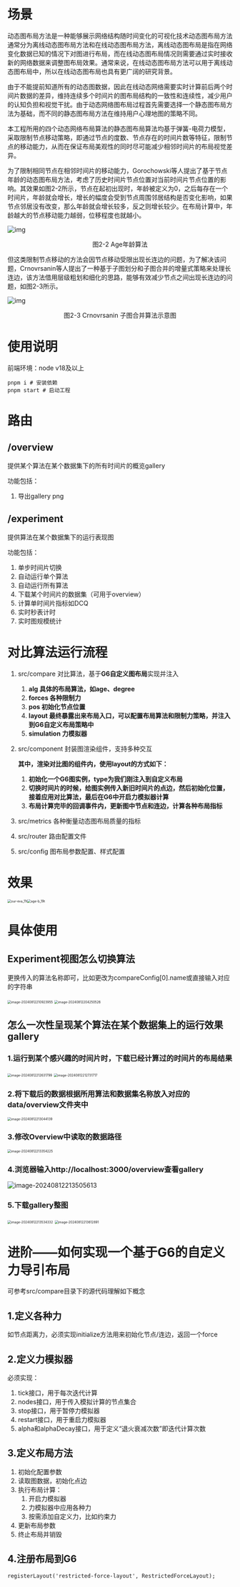 # 场景

动态图布局方法是一种能够展示网络结构随时间变化的可视化技术动态图布局方法通常分为离线动态图布局方法和在线动态图布局方法，离线动态图布局是指在网络变化数据已知的情况下对图进行布局，而在线动态图布局情况则需要通过实时接收新的网络数据来调整图布局效果。通常来说，在线动态图布局方法可以用于离线动态图布局中，所以在线动态图布局也具有更广阔的研究背景。

由于不能提前知道所有的动态图数据，因此在线动态网络需要实时计算前后两个时间片数据的差异，维持连续多个时间片的图布局结构的一致性和连续性，减少用户的认知负担和视觉干扰。由于动态网络图布局过程首先需要选择一个静态图布局方法为基础，而不同的静态图布局方法在维持用户心理地图的策略不同。

本工程所用的四个动态网络布局算法的静态图布局算法均基于弹簧-电荷力模型，采取限制节点移动策略，即通过节点的度数、节点存在的时间片数等特征，限制节点的移动能力，从而在保证布局美观性的同时尽可能减少相邻时间片的布局视觉差异。

为了限制相同节点在相邻时间片的移动能力，Gorochowski等人提出了基于节点年龄的动态图布局方法，考虑了历史时间片节点位置对当前时间片节点位置的影响。其效果如图2-2所示，节点在起初出现时，年龄被定义为0，之后每存在一个时间片，年龄就会增长，增长的幅度会受到节点周围邻居结构是否变化影响，如果节点邻居没有改变，那么年龄就会增长较多，反之则增长较少。在布局计算中，年龄越大的节点移动能力越弱，位移程度也就越小。

![img](README.assets/clip_image001.png)

<p style="text-align: center;">图2-2 Age年龄算法</p>

但这类限制节点移动的方法会因节点移动受限出现长连边的问题，为了解决该问题，Crnovrsanin等人提出了一种基于子图划分和子图合并的增量式策略来处理长连边，该方法借用层级粗划和细化的思路，能够有效减少节点之间出现长连边的问题，如图2-3所示。

![img](README.assets/clip_image002.png)

<p style="text-align: center;">图2-3 Crnovrsanin 子图合并算法示意图</p>

# 使用说明

前端环境：node v18及以上

```
pnpm i # 安装依赖
pnpm start # 启动工程
```

# 路由

## /overview

提供某个算法在某个数据集下的所有时间片的概览gallery

功能包括：

1. 导出gallery png

## /experiment

提供算法在某个数据集下的运行表现图

功能包括：

1. 单步时间片切换
2. 自动运行单个算法
3. 自动运行所有算法
4. 下载某个时间片的数据集（可用于overview）
5. 计算单时间片指标如DCQ
6. 实时秒表计时
7. 实时图规模统计

# 对比算法运行流程

1. src/compare 对比算法，基于**G6自定义图布局**实现并注入

   1. **alg 具体的布局算法，如age、degree**
   2. **forces 各种限制力**
   3. **pos 初始化节点位置**
   4. **layout 最终暴露出来布局入口，可以配置布局算法和限制力策略，并注入到G6自定义布局策略中**
   5. **simulation 力模拟器**

2. src/component 封装图渲染组件，支持多种交互

   **其中，渲染对比图的组件内，使用layout的方式如下：**

   1. **初始化一个G6图实例，type为我们刚注入到自定义布局**
   2. **切换时间片的时候，给图实例传入新旧时间片的点边，然后初始化位置，接着应用对比算法，最后在G6中开启力模拟器计算**
   3. **布局计算完毕的回调事件内，更新图中节点和连边，计算各种布局指标**

3. src/metrics 各种衡量动态图布局质量的指标

4. src/router 路由配置文件

5. src/config 图布局参数配置、样式配置

# 效果

<img src="README.assets/our-eva_11t.gif" alt="our-eva_11t" style="zoom:50%;" /><img src="README.assets/age-b_19t.gif" alt="age-b_19t" style="zoom:50%;" />

# 具体使用

## Experiment视图怎么切换算法

更换传入的算法名称即可，比如更改为compareConfig[0].name或直接输入对应的字符串

<img src="README.assets/image-20240812210923955.png" alt="image-20240812210923955" style="zoom:50%;" />

<img src="README.assets/image-20240812204250526.png" alt="image-20240812204250526" style="zoom:50%;" />

## 怎么一次性呈现某个算法在某个数据集上的运行效果gallery

### 1.运行到某个感兴趣的时间片时，下载已经计算过的时间片的布局结果

<img src="README.assets/image-20240812212631799.png" alt="image-20240812212631799" style="zoom:50%;" />

<img src="README.assets/image-20240812212731717.png" alt="image-20240812212731717" style="zoom:50%;" />

### 2.将下载后的数据根据所用算法和数据集名称放入对应的data/overview文件夹中

<img src="README.assets/image-20240812213044139.png" alt="image-20240812213044139" style="zoom:50%;" />

### 3.修改Overview中读取的数据路径

<img src="README.assets/image-20240812213354225.png" alt="image-20240812213354225" style="zoom:50%;" />

### 4.浏览器输入http://localhost:3000/overview查看gallery

![image-20240812213505613](README.assets/image-20240812213505613.png)

### 5.下载gallery整图

<img src="README.assets/image-20240812213534332.png" alt="image-20240812213534332" style="zoom:50%;" />

<img src="README.assets/image-20240812213612891.png" alt="image-20240812213612891" style="zoom:50%;" />

# 进阶——如何实现一个基于G6的自定义力导引布局

可参考src/compare目录下的源代码理解如下概念

## 1.定义各种力

如节点距离力，必须实现initialize方法用来初始化节点/连边，返回一个force

## 2.定义力模拟器

必须实现：

1. tick接口，用于每次迭代计算
2. nodes接口，用于传入模拟计算的节点集合
3. stop接口，用于暂停力模拟器
4. restart接口，用于重启力模拟器
5. alpha和alphaDecay接口，用于定义“退火衰减次数”即迭代计算次数

## 3.定义布局方法

1. 初始化配置参数
2. 读取图数据，初始化点边
3. 执行布局计算：
   1. 开启力模拟器
   2. 力模拟器中应用各种力
   3. 按需添加自定义力，比如约束力
4. 更新布局参数
5. 终止布局并销毁

## 4.注册布局到G6

```
registerLayout('restricted-force-layout', RestrictedForceLayout);
```